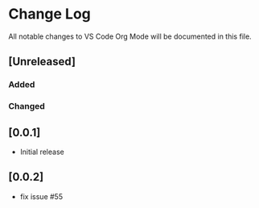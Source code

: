 # Change Log
All notable changes to VS Code Org Mode will be documented in this file.

## [Unreleased]
### Added
### Changed

## [0.0.1]
- Initial release

## [0.0.2]
- fix issue #55